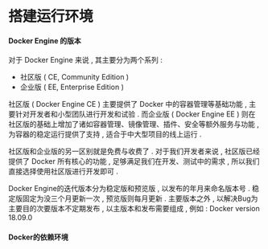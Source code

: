 # 搭建运行环境

#### Docker Engine 的版本

对于 Docker Engine 来说 , 其主要分为两个系列 :

* 社区版 \( CE, Community Edition \)
* 企业版 \( EE, Enterprise Edition \)

社区版 \( Docker Engine CE \) 主要提供了 Docker 中的容器管理等基础功能 , 主要针对开发者和小型团队进行开发和试验 . 而企业版 \( Docker Engine EE \) 则在社区版的基础上增加了诸如容器管理、镜像管理、插件、安全等额外服务与功能 , 为容器的稳定运行提供了支持 , 适合于中大型项目的线上运行 .

社区版和企业版的另一区别就是免费与收费了 . 对于我们开发者来说 , 社区版已经提供了 Docker 所有核心的功能 , 足够满足我们在开发、测试中的需求 , 所以我们直接选择使用社区版进行开发即可 . 

Docker Engine的迭代版本分为稳定版和预览版 , 以发布的年月来命名版本号 . 稳定版固定为没三个月更新一次 , 预览版则每月更新 . 主要版本之外 , 以解决Bug为主要目的次要版本不定期发布 , 以主版本和发布需要组成 , 例如 : Docker version 18.09.0

#### Docker的依赖环境



